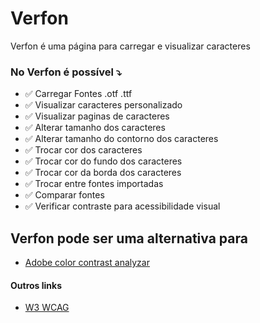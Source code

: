 # Verfon 

Verfon é uma página para carregar e visualizar caracteres

### No Verfon é possível ⤵️

- ✅ Carregar Fontes .otf .ttf
- ✅ Visualizar caracteres personalizado
- ✅ Visualizar paginas de caracteres
- ✅ Alterar tamanho dos caracteres 
- ✅ Alterar tamanho do contorno dos caracteres 
- ✅ Trocar cor dos caracteres
- ✅ Trocar cor do fundo dos caracteres
- ✅ Trocar cor da borda dos caracteres
- ✅ Trocar entre fontes importadas
- ✅ Comparar fontes
- ✅ Verificar contraste para acessibilidade visual

## Verfon pode ser uma alternativa para

- [Adobe color contrast analyzar](https://color.adobe.com/pt/create/color-contrast-analyzer)

#### Outros links

 - [W3 WCAG](https://www.w3.org/Translations/WCAG20-pt-br/)
